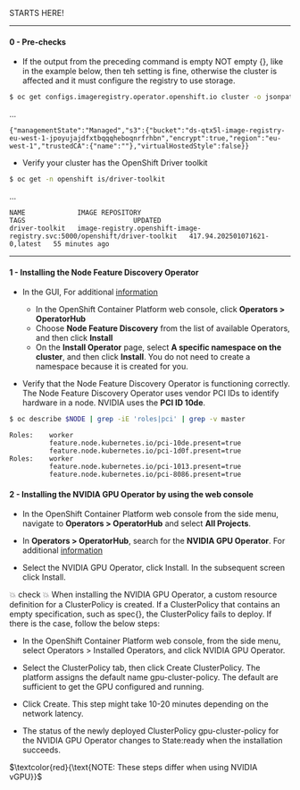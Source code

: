 
STARTS HERE!

----
#### 0 - Pre-checks

- If the output from the preceding command is empty NOT empty {}, like in the example below, then teh setting is fine, otherwise the cluster is affected and it must configure the registry to use storage.
```bash
$ oc get configs.imageregistry.operator.openshift.io cluster -o jsonpath='{.spec.storage}{"\n"}'
```
... 
```text
{"managementState":"Managed","s3":{"bucket":"ds-qtx5l-image-registry-eu-west-1-jpoyujajdfxtbqqqheboqnrfrhbn","encrypt":true,"region":"eu-west-1","trustedCA":{"name":""},"virtualHostedStyle":false}}
```

- Verify your cluster has the OpenShift Driver toolkit

```bash
$ oc get -n openshift is/driver-toolkit
```
...

```text
NAME             IMAGE REPOSITORY                                                            TAGS                           UPDATED
driver-toolkit   image-registry.openshift-image-registry.svc:5000/openshift/driver-toolkit   417.94.202501071621-0,latest   55 minutes ago
```

----

#### 1 - Installing the Node Feature Discovery Operator
- In the GUI, For additional [information](https://docs.redhat.com/en/documentation/openshift_container_platform/4.18/html/specialized_hardware_and_driver_enablement/psap-node-feature-discovery-operator)

  - In the OpenShift Container Platform web console, click **Operators > OperatorHub**
  - Choose **Node Feature Discovery** from the list of available Operators, and then click **Install**
  - On the **Install Operator** page, select **A specific namespace on the cluster**, and then click **Install**. You do not need to create a namespace because it is created for you.

- Verify that the Node Feature Discovery Operator is functioning correctly. The Node Feature Discovery Operator uses vendor PCI IDs to identify hardware in a node. NVIDIA uses the **PCI ID 10de**.

```bash
$ oc describe $NODE | grep -iE 'roles|pci' | grep -v master
```

```text
Roles:    worker
          feature.node.kubernetes.io/pci-10de.present=true
          feature.node.kubernetes.io/pci-1d0f.present=true
Roles:    worker
          feature.node.kubernetes.io/pci-1013.present=true
          feature.node.kubernetes.io/pci-8086.present=true
```

#### 2 - Installing the NVIDIA GPU Operator by using the web console
- In the OpenShift Container Platform web console from the side menu, navigate to **Operators > OperatorHub** and select **All Projects**.

- In **Operators > OperatorHub**, search for the **NVIDIA GPU Operator**. For additional [information](https://docs.redhat.com/en/documentation/openshift_container_platform/4.18/html/operators/administrator-tasks#olm-adding-operators-to-a-cluster)

- Select the NVIDIA GPU Operator, click Install. In the subsequent screen click Install.

💥 check 💥
When installing the NVIDIA GPU Operator, a custom resource definition for a ClusterPolicy is created. If a ClusterPolicy that contains an empty specification, such as spec{}, the ClusterPolicy fails to deploy. If there is the case, follow the below steps:

- In the OpenShift Container Platform web console, from the side menu, select Operators > Installed Operators, and click NVIDIA GPU Operator.

- Select the ClusterPolicy tab, then click Create ClusterPolicy. The platform assigns the default name gpu-cluster-policy. The default are sufficient to get the GPU configured and running.

- Click Create. This step might take 10-20 minutes depending on the network latency.

- The status of the newly deployed ClusterPolicy gpu-cluster-policy for the NVIDIA GPU Operator changes to State:ready when the installation succeeds.

$`\textcolor{red}{\text{NOTE: These steps differ when using NVIDIA vGPU}}`$